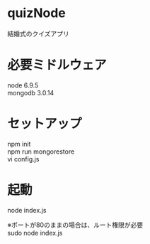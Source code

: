 # quizNode
結婚式のクイズアプリ

# 必要ミドルウェア 
node 6.9.5  
mongodb 3.0.14


# セットアップ
npm init  
npm run mongorestore  
vi config.js  

# 起動
node index.js  

※ポートが80のままの場合は、ルート権限が必要  
sudo node index.js  
